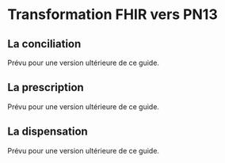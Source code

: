 # Transformation FHIR vers PN13

## La conciliation

Prévu pour une version ultérieure de ce guide.

## La prescription

Prévu pour une version ultérieure de ce guide.

## La dispensation

Prévu pour une version ultérieure de ce guide.
